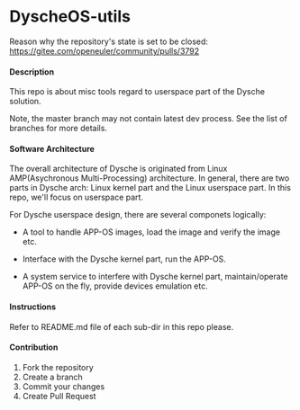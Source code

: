 # DyscheOS-utils
Reason why the repository's state is set to be closed: https://gitee.com/openeuler/community/pulls/3792

#### Description
This repo is about misc tools regard to userspace part of the Dysche solution.

Note, the master branch may not contain latest dev process. See the list of branches
for more details.

#### Software Architecture
The overall architecture of Dysche is originated from Linux AMP(Asychronous Multi-Processing) architecture.
In general, there are two parts in Dysche arch: Linux kernel part and the Linux userspace part. In this
repo, we'll focus on userspace part.

For Dysche userspace design, there are several componets logically:

- A tool to handle APP-OS images, load the image and verify the image etc.

- Interface with the Dysche kernel part, run the APP-OS.

- A system service to interfere with Dysche kernel part, maintain/operate APP-OS on the fly, provide
devices emulation etc.

#### Instructions

Refer to README.md file of each sub-dir in this repo please.

#### Contribution

1.  Fork the repository
2.  Create a branch
3.  Commit your changes
4.  Create Pull Request



